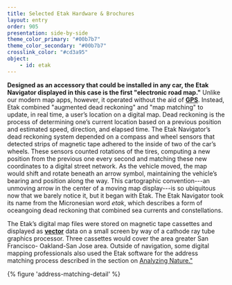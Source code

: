 ```yaml
---
title: Selected Etak Hardware & Brochures
layout: entry
order: 905
presentation: side-by-side
theme_color_primary: "#00b7b7"
theme_color_secondary: "#00b7b7"
crosslink_color: "#cd3a95"
object:
    - id: etak
---
```


**Designed as an accessory that could be installed in any car, the Etak Navigator displayed in this case is the first "electronic road map."** Unlike our modern map apps, however, it operated without the aid of **<a class="gloss" target="blank" href="../../../glossary/">GPS</a>**. Instead, Etak combined "augmented dead reckoning" and "map matching" to update, in real time, a user’s location on a digital map. Dead reckoning is the process of determining one’s current location based on a previous position and estimated speed, direction, and elapsed time. The Etak Navigator’s dead reckoning system depended on a compass and wheel sensors that detected strips of magnetic tape adhered to the inside of two of the car’s wheels. These sensors counted rotations of the tires, computing a new position from the previous one every second and matching these new coordinates to a digital street network. As the vehicle moved, the map would shift and rotate beneath an arrow symbol, maintaining the vehicle’s bearing and position along the way. This cartographic convention---an unmoving arrow in the center of a moving map display---is so ubiquitous now that we barely notice it, but it began with Etak. The Etak Navigator took its name from the Micronesian word *etak*, which describes a form of oceangoing dead reckoning that combined sea currents and constellations.

The Etak’s digital map files were stored on magnetic tape cassettes and displayed as **<a class="gloss" target="blank" href="../../../glossary/">vector</a>** data on a small screen by way of a cathode ray tube graphics processor. Three cassettes would cover the area greater San Francisco- Oakland-San Jose area. Outside of navigation, some digital mapping professionals also used the Etak software for the address matching process described in the section on <a class="crosslink" href="../../05-analyzing-nature/">Analyzing Nature."</a>

{% figure 'address-matching-detail' %}